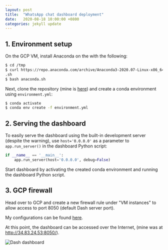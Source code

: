 ```yaml
---
layout: post
title:  "WhatsApp chat dashboard deployment"
date:   2020-08-18 10:00:00 +0800
categories: jekyll update
---
```


## 1. Environment setup

On the GCP VM, install Anaconda on the with the following:

```bash
$ cd /tmp
$ curl https://repo.anaconda.com/archive/Anaconda3-2020.07-Linux-x86_64.sh --output anaconda
.sh
$ bash anaconda.sh
```

Next, clone the repository (mine is [here](https://github.com/zyf0717/whatsapp-chats-analysis)) and create a conda environment using `environment.yml`:

```bash
$ conda activate
$ conda env create -f environment.yml
```

## 2. Serving the dashboard 

To easily serve the dashboard using the built-in development server (despite the warning), use `host='0.0.0.0'` as a parameter to `app.run_server()` in the dashboard Python script:

```python
if __name__ == '__main__':
    app.run_server(host='0.0.0.0', debug=False)
```

Start dashboard by activating the created conda environment and running the dashboard Python script.

## 3. GCP firewall

Head over to GCP and create a new firewall rule under "VM instances" to allow access to port 8050 (default Dash server port).

My configurations can be found [here](https://zyf0717.github.io/assets/images/gcp-dash-port-settings.png).

At this point, the dashboard can be accessed over the Internet, (mine was at http://34.83.24.53:8050/).

![Dash dashboard](https://zyf0717.github.io/assets/images/dash-dashboard.png)

